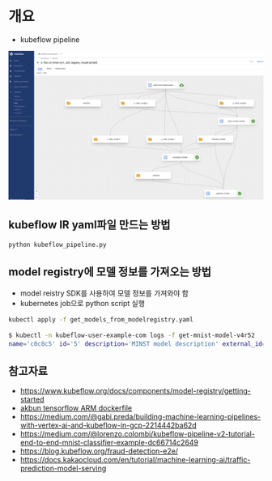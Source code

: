 # 개요

* kubeflow pipeline

![](./imgs/pipeline.png)

## kubeflow IR yaml파일 만드는 방법

```sh
python kubeflow_pipeline.py
```

## model registry에 모델 정보를 가져오는 방법

* model reistry SDK를 사용하여 모델 정보를 가져와야 함
* kubernetes job으로 python script 실행

```sh
kubectl apply -f get_models_from_modelregistry.yaml
```

```sh
$ kubectl -n kubeflow-user-example-com logs -f get-mnist-model-v4r52
name='c0c8c5' id='5' description='MINST model description' external_id=None create_time_since_epoch='1755441545734' last_update_time_since_epoch='1755441545734' custom_properties=None author='akbun' state=<ModelVersionState.LIVE: 'LIVE'> registered_model_id='4'
```

## 참고자료

* https://www.kubeflow.org/docs/components/model-registry/getting-started
* [akbun tensorflow ARM dockerfile](../../../dockerfiles/tensorflow/)
* https://medium.com/@gabi.preda/building-machine-learning-pipelines-with-vertex-ai-and-kubeflow-in-gcp-2214442ba62d
* https://medium.com/@lorenzo.colombi/kubeflow-pipeline-v2-tutorial-end-to-end-mnist-classifier-example-dc66714c2649
* https://blog.kubeflow.org/fraud-detection-e2e/
* https://docs.kakaocloud.com/en/tutorial/machine-learning-ai/traffic-prediction-model-serving
